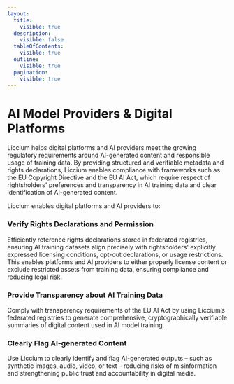 ```yaml
---
layout:
  title:
    visible: true
  description:
    visible: false
  tableOfContents:
    visible: true
  outline:
    visible: true
  pagination:
    visible: true
---
```


# AI Model Providers & Digital Platforms

Liccium helps digital platforms and AI providers meet the growing regulatory requirements around AI-generated content and responsible usage of training data. By providing structured and verifiable metadata and rights declarations, Liccium enables compliance with frameworks such as the EU Copyright Directive and the EU AI Act, which require respect of rightsholders' preferences and transparency in AI training data and clear identification of AI-generated content.

Liccium enables digital platforms and AI providers to:

### Verify Rights Declarations and Permission

Efficiently reference rights declarations stored in federated registries, ensuring AI training datasets align precisely with rightsholders' explicitly expressed licensing conditions, opt-out declarations, or usage restrictions. This enables platforms and AI providers to either properly license content or exclude restricted assets from training data, ensuring compliance and reducing legal risk.

### Provide Transparency about AI Training Data

Comply with transparency requirements of the EU AI Act by using Liccium’s federated registries to generate comprehensive, cryptographically verifiable summaries of digital content used in AI model training.

### Clearly Flag AI-generated Content

Use Liccium to clearly identify and flag AI-generated outputs – such as synthetic images, audio, video, or text – reducing risks of misinformation and strengthening public trust and accountability in digital media.
